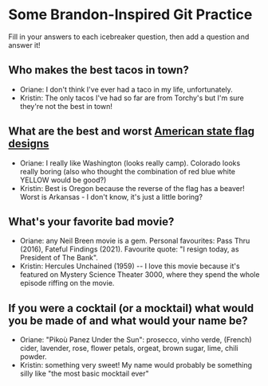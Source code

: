 # Some Brandon-Inspired Git Practice
Fill in your answers to each icebreaker question, then add a question and answer it!

## Who makes the best tacos in town? 
* Oriane: I don't think I've ever had a taco in my life, unfortunately. 
* Kristin: The only tacos I've had so far are from Torchy's but I'm sure they're not the best in town!

## What are the best and worst [American state flag designs](https://en.wikipedia.org/wiki/Flags_of_the_U.S._states_and_territories)
* Oriane: I really like Washington (looks really camp). Colorado looks really boring (also who thought the combination of red blue white YELLOW would be good?)
* Kristin: Best is Oregon because the reverse of the flag has a beaver! Worst is Arkansas - I don't know, it's just a little boring?

## What's your favorite bad movie?
* Oriane: any Neil Breen movie is a gem. Personal favourites: Pass Thru (2016), Fateful Findings (2021). Favourite quote: "I resign today, as President of The Bank". 
* Kristin: Hercules Unchained (1959) -- I love this movie because it's featured on Mystery Science Theater 3000, where they spend the whole episode riffing on the movie. 

## If you were a cocktail (or a mocktail) what would you be made of and what would your name be?
* Oriane: "Pikoù Panez Under the Sun": prosecco, vinho verde, (French) cider, lavender, rose, flower petals, orgeat, brown sugar, lime, chili powder.
* Kristin: something very sweet! My name would probably be something silly like "the most basic mocktail ever"


